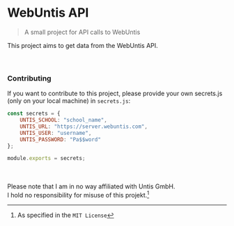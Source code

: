 # WebUntis API
> A small project for API calls to WebUntis  
  
This project aims to get data from the WebUntis API.  
<br><br>

### Contributing
If you want to contribute to this project, please provide your own secrets.js (only on your local machine) in `secrets.js`:  
```js
const secrets = {
    UNTIS_SCHOOL: "school_name",
    UNTIS_URL: "https://server.webuntis.com",
    UNTIS_USER: "username",
    UNTIS_PASSWORD: "Pa$$word"
};

module.exports = secrets;
```  
<br><br>
Please note that I am in no way affiliated with Untis GmbH.  
I hold no responsibility for misuse of this projekt.[^mitlicense]

[^mitlicense]: As specified in the `MIT License`
